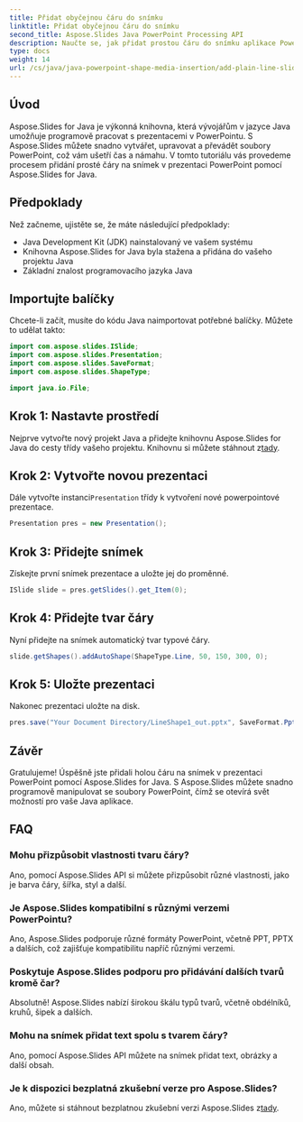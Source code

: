 ```yaml
---
title: Přidat obyčejnou čáru do snímku
linktitle: Přidat obyčejnou čáru do snímku
second_title: Aspose.Slides Java PowerPoint Processing API
description: Naučte se, jak přidat prostou čáru do snímku aplikace PowerPoint pomocí programu Aspose.Slides for Java. Zvyšte svou produktivitu pomocí tohoto podrobného průvodce.
type: docs
weight: 14
url: /cs/java/java-powerpoint-shape-media-insertion/add-plain-line-slide/
---
```

## Úvod
Aspose.Slides for Java je výkonná knihovna, která vývojářům v jazyce Java umožňuje programově pracovat s prezentacemi v PowerPointu. S Aspose.Slides můžete snadno vytvářet, upravovat a převádět soubory PowerPoint, což vám ušetří čas a námahu. V tomto tutoriálu vás provedeme procesem přidání prosté čáry na snímek v prezentaci PowerPoint pomocí Aspose.Slides for Java.
## Předpoklady
Než začneme, ujistěte se, že máte následující předpoklady:
- Java Development Kit (JDK) nainstalovaný ve vašem systému
- Knihovna Aspose.Slides for Java byla stažena a přidána do vašeho projektu Java
- Základní znalost programovacího jazyka Java

## Importujte balíčky
Chcete-li začít, musíte do kódu Java naimportovat potřebné balíčky. Můžete to udělat takto:
```java
import com.aspose.slides.ISlide;
import com.aspose.slides.Presentation;
import com.aspose.slides.SaveFormat;
import com.aspose.slides.ShapeType;

import java.io.File;
```
## Krok 1: Nastavte prostředí
 Nejprve vytvořte nový projekt Java a přidejte knihovnu Aspose.Slides for Java do cesty třídy vašeho projektu. Knihovnu si můžete stáhnout z[tady](https://releases.aspose.com/slides/java/).
## Krok 2: Vytvořte novou prezentaci
 Dále vytvořte instanci`Presentation` třídy k vytvoření nové powerpointové prezentace.
```java
Presentation pres = new Presentation();
```
## Krok 3: Přidejte snímek
Získejte první snímek prezentace a uložte jej do proměnné.
```java
ISlide slide = pres.getSlides().get_Item(0);
```
## Krok 4: Přidejte tvar čáry
Nyní přidejte na snímek automatický tvar typové čáry.
```java
slide.getShapes().addAutoShape(ShapeType.Line, 50, 150, 300, 0);
```
## Krok 5: Uložte prezentaci
Nakonec prezentaci uložte na disk.
```java
pres.save("Your Document Directory/LineShape1_out.pptx", SaveFormat.Pptx);
```

## Závěr
Gratulujeme! Úspěšně jste přidali holou čáru na snímek v prezentaci PowerPoint pomocí Aspose.Slides for Java. S Aspose.Slides můžete snadno programově manipulovat se soubory PowerPoint, čímž se otevírá svět možností pro vaše Java aplikace.

## FAQ
### Mohu přizpůsobit vlastnosti tvaru čáry?
Ano, pomocí Aspose.Slides API si můžete přizpůsobit různé vlastnosti, jako je barva čáry, šířka, styl a další.
### Je Aspose.Slides kompatibilní s různými verzemi PowerPointu?
Ano, Aspose.Slides podporuje různé formáty PowerPoint, včetně PPT, PPTX a dalších, což zajišťuje kompatibilitu napříč různými verzemi.
### Poskytuje Aspose.Slides podporu pro přidávání dalších tvarů kromě čar?
Absolutně! Aspose.Slides nabízí širokou škálu typů tvarů, včetně obdélníků, kruhů, šipek a dalších.
### Mohu na snímek přidat text spolu s tvarem čáry?
Ano, pomocí Aspose.Slides API můžete na snímek přidat text, obrázky a další obsah.
### Je k dispozici bezplatná zkušební verze pro Aspose.Slides?
 Ano, můžete si stáhnout bezplatnou zkušební verzi Aspose.Slides z[tady](https://releases.aspose.com/).